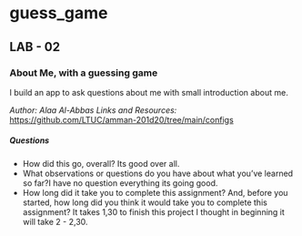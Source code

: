# guess_game
## LAB - 02 
### About Me, with a guessing game
I build an app to ask questions about me with small introduction about me.

*Author: Alaa Al-Abbas*
*Links and Resources:*
https://github.com/LTUC/amman-201d20/tree/main/configs


##### Questions
- How did this go, overall? Its good over all.
- What observations or questions do you have about what you’ve learned so far?I have no question everything its going good.
- How long did it take you to complete this assignment? And, before you started, how long did you think it would take you to complete this assignment? It takes 1,30 to finish this project I thought in beginning it will take 2 - 2,30.